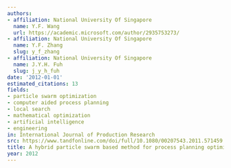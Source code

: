 ```yaml
---
authors:
- affiliation: National University Of Singapore
  name: Y.F. Wang
  url: https://academic.microsoft.com/author/2935753273/
- affiliation: National University Of Singapore
  name: Y.F. Zhang
  slug: y_f_zhang
- affiliation: National University Of Singapore
  name: J.Y.H. Fuh
  slug: j_y_h_fuh
date: '2012-01-01'
estimated_citations: 13
fields:
- particle swarm optimization
- computer aided process planning
- local search
- mathematical optimization
- artificial intelligence
- engineering
in: International Journal of Production Research
src: https://www.tandfonline.com/doi/full/10.1080/00207543.2011.571459
title: A hybrid particle swarm based method for process planning optimisation
year: 2012
---
```


